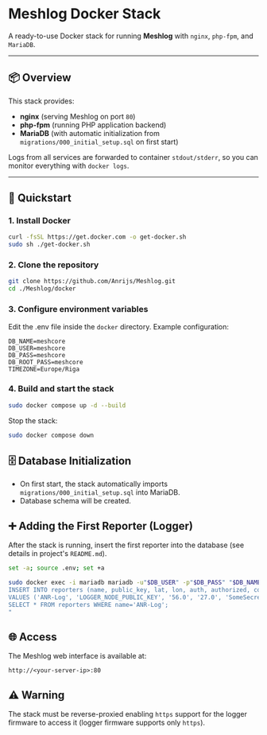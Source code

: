 # Meshlog Docker Stack

A ready-to-use Docker stack for running **Meshlog** with `nginx`, `php-fpm`, and `MariaDB`.

---

## 📦 Overview

This stack provides:

- **nginx** (serving Meshlog on port `80`)
- **php-fpm** (running PHP application backend)
- **MariaDB** (with automatic initialization from `migrations/000_initial_setup.sql` on first start)

Logs from all services are forwarded to container `stdout/stderr`, so you can monitor everything with `docker logs`.

---

## 🚀 Quickstart

### 1. Install Docker

```bash
curl -fsSL https://get.docker.com -o get-docker.sh
sudo sh ./get-docker.sh
```

### 2. Clone the repository

```bash
git clone https://github.com/Anrijs/Meshlog.git
cd ./Meshlog/docker
```

### 3. Configure environment variables

Edit the .env file inside the ```docker``` directory.
Example configuration:

```env
DB_NAME=meshcore
DB_USER=meshcore
DB_PASS=meshcore
DB_ROOT_PASS=meshcore
TIMEZONE=Europe/Riga
```

### 4. Build and start the stack

```bash
sudo docker compose up -d --build
```

Stop the stack:

```bash
sudo docker compose down
```

## 🗄️ Database Initialization
- On first start, the stack automatically imports `migrations/000_initial_setup.sql` into MariaDB.
- Database schema will be created.

## ➕ Adding the First Reporter (Logger)

After the stack is running, insert the first reporter into the database (see details in project's ```README.md```).

```bash
set -a; source .env; set +a

sudo docker exec -i mariadb mariadb -u"$DB_USER" -p"$DB_PASS" "$DB_NAME" -e "
INSERT INTO reporters (name, public_key, lat, lon, auth, authorized, color)
VALUES ('ANR-Log', 'LOGGER_NODE_PUBLIC_KEY', '56.0', '27.0', 'SomeSecret', '1', 'red');
SELECT * FROM reporters WHERE name='ANR-Log';
"
```

## 🌐 Access

The Meshlog web interface is available at:
```
http://<your-server-ip>:80
```

## ⚠️ Warning

The stack must be reverse-proxied enabling ```https``` support for the logger firmware to access it (logger firmware supports only ```https```).
